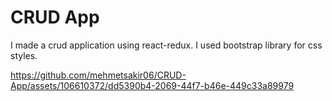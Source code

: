 # CRUD App

 I made a crud application using react-redux. 
 I used bootstrap library for css styles.
 



https://github.com/mehmetsakir06/CRUD-App/assets/106610372/dd5390b4-2069-44f7-b46e-449c33a89979


